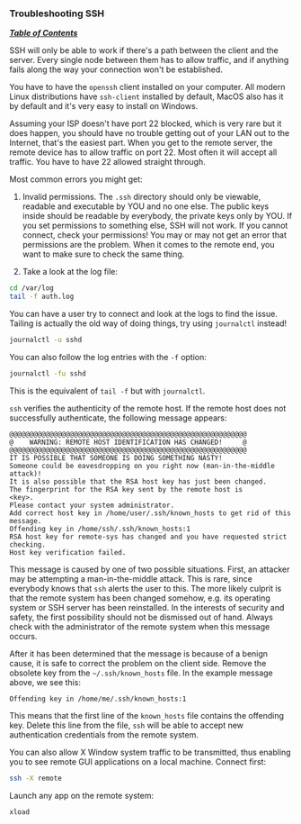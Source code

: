 ### Troubleshooting SSH

[***Table of Contents***](./README.md)  

SSH will only be able to work if there's a path between the client and the 
server. Every single node between them has to allow traffic, and if anything 
fails along the way your connection won't be established.

You have to have the `openssh` client installed on your computer. All modern
Linux distributions have `ssh-client` installed by default, MacOS also has it
by default and it's very easy to install on Windows.

Assuming your ISP doesn't have port 22 blocked, which is very rare but it does 
happen, you should have no trouble getting out of your LAN out to the Internet,
that's the easiest part. When you get to the remote server, the remote device
has to allow traffic on port 22. Most often it will accept all traffic. You
have to have 22 allowed straight through.

Most common errors you might get:

1. Invalid permissions. The `.ssh` directory should only be viewable, readable
and executable by YOU and no one else. The public keys inside should be
readable by everybody, the private keys only by YOU. If you set permissions to
something else, SSH will not work. If you cannot connect, check your
permissions! You may or may not get an error that permissions are the problem. 
When it comes to the remote end, you want to make sure to check the same thing.

1. Take a look at the log file:

```bash
cd /var/log 
tail -f auth.log 
```

You can have a user try to connect and look at the logs to find the issue.
Tailing is actually the old way of doing things, try using `journalctl`
instead!
    
```bash
journalctl -u sshd
```

You can also follow the log entries with the `-f` option:

```bash
journalctl -fu sshd
```

This is the equivalent of `tail -f` but with `journalctl`.

`ssh` verifies the authenticity of the remote host. If the remote host does
not successfully authenticate, the following message appears:

```
@@@@@@@@@@@@@@@@@@@@@@@@@@@@@@@@@@@@@@@@@@@@@@@@@@@@@@@@@@@ 
@    WARNING: REMOTE HOST IDENTIFICATION HAS CHANGED!     @ 
@@@@@@@@@@@@@@@@@@@@@@@@@@@@@@@@@@@@@@@@@@@@@@@@@@@@@@@@@@@ 
IT IS POSSIBLE THAT SOMEONE IS DOING SOMETHING NASTY! 
Someone could be eavesdropping on you right now (man-in-the-middle 
attack)! 
It is also possible that the RSA host key has just been changed. 
The fingerprint for the RSA key sent by the remote host is 
<key>.
Please contact your system administrator. 
Add correct host key in /home/user/.ssh/known_hosts to get rid of this 
message. 
Offending key in /home/ssh/.ssh/known_hosts:1 
RSA host key for remote-sys has changed and you have requested strict
checking. 
Host key verification failed.
```

This message is caused by one of two possible situations. First, an attacker
may be attempting a man-in-the-middle attack. This is rare, since everybody
knows that `ssh` alerts the user to this. The more likely culprit is that the
remote system has been changed somehow, e.g. its operating system or SSH server
has been reinstalled. In the interests of security and safety, the first
possibility should not be dismissed out of hand. Always check with the
administrator of the remote system when this message occurs.

After it has been determined that the message is because of a benign cause, it
is safe to correct the problem on the client side. Remove the obsolete key from
the `~/.ssh/known_hosts` file. In the example message above, we see this:

```
Offending key in /home/me/.ssh/known_hosts:1
```

This means that the first line of the `known_hosts` file contains the offending
key. Delete this line from the file, `ssh` will be able to accept new
authentication credentials from the remote system.

You can also allow X Window system traffic to be transmitted, thus enabling
you to see remote GUI applications on a local machine. Connect first:

```bash
ssh -X remote
```

Launch any app on the remote system:

```bash
xload
```

